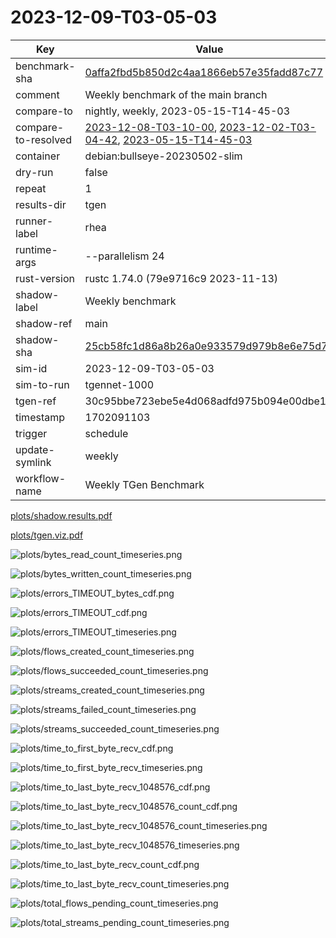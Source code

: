 # 2023-12-09-T03-05-03

| Key | Value |
|-----|-------|
| benchmark-sha | [0affa2fbd5b850d2c4aa1866eb57e35fadd87c77](https://github.com/shadow/benchmark/commit/0affa2fbd5b850d2c4aa1866eb57e35fadd87c77) |
| comment | Weekly benchmark of the main branch |
| compare-to | nightly, weekly, 2023-05-15-T14-45-03 |
| compare-to-resolved | [2023-12-08-T03-10-00](/tgen/2023-12-08-T03-10-00/README.md), [2023-12-02-T03-04-42](/tgen/2023-12-02-T03-04-42/README.md), [2023-05-15-T14-45-03](/tgen/2023-05-15-T14-45-03/README.md) |
| container | debian:bullseye-20230502-slim |
| dry-run | false |
| repeat | 1 |
| results-dir | tgen |
| runner-label | rhea |
| runtime-args | --parallelism 24 |
| rust-version | rustc 1.74.0 (79e9716c9 2023-11-13) |
| shadow-label | Weekly benchmark |
| shadow-ref | main |
| shadow-sha | [25cb58fc1d86a8b26a0e933579d979b8e6e75d7d](https://github.com/shadow/shadow/commit/25cb58fc1d86a8b26a0e933579d979b8e6e75d7d) |
| sim-id | 2023-12-09-T03-05-03 |
| sim-to-run | tgennet-1000 |
| tgen-ref | 30c95bbe723ebe5e4d068adfd975b094e00dbe10 |
| timestamp | 1702091103 |
| trigger | schedule |
| update-symlink | weekly |
| workflow-name | Weekly TGen Benchmark |

[plots/shadow.results.pdf](plots/shadow.results.pdf)

[plots/tgen.viz.pdf](plots/tgen.viz.pdf)

![plots/bytes_read_count_timeseries.png](plots/bytes_read_count_timeseries.png)

![plots/bytes_written_count_timeseries.png](plots/bytes_written_count_timeseries.png)

![plots/errors_TIMEOUT_bytes_cdf.png](plots/errors_TIMEOUT_bytes_cdf.png)

![plots/errors_TIMEOUT_cdf.png](plots/errors_TIMEOUT_cdf.png)

![plots/errors_TIMEOUT_timeseries.png](plots/errors_TIMEOUT_timeseries.png)

![plots/flows_created_count_timeseries.png](plots/flows_created_count_timeseries.png)

![plots/flows_succeeded_count_timeseries.png](plots/flows_succeeded_count_timeseries.png)

![plots/streams_created_count_timeseries.png](plots/streams_created_count_timeseries.png)

![plots/streams_failed_count_timeseries.png](plots/streams_failed_count_timeseries.png)

![plots/streams_succeeded_count_timeseries.png](plots/streams_succeeded_count_timeseries.png)

![plots/time_to_first_byte_recv_cdf.png](plots/time_to_first_byte_recv_cdf.png)

![plots/time_to_first_byte_recv_timeseries.png](plots/time_to_first_byte_recv_timeseries.png)

![plots/time_to_last_byte_recv_1048576_cdf.png](plots/time_to_last_byte_recv_1048576_cdf.png)

![plots/time_to_last_byte_recv_1048576_count_cdf.png](plots/time_to_last_byte_recv_1048576_count_cdf.png)

![plots/time_to_last_byte_recv_1048576_count_timeseries.png](plots/time_to_last_byte_recv_1048576_count_timeseries.png)

![plots/time_to_last_byte_recv_1048576_timeseries.png](plots/time_to_last_byte_recv_1048576_timeseries.png)

![plots/time_to_last_byte_recv_count_cdf.png](plots/time_to_last_byte_recv_count_cdf.png)

![plots/time_to_last_byte_recv_count_timeseries.png](plots/time_to_last_byte_recv_count_timeseries.png)

![plots/total_flows_pending_count_timeseries.png](plots/total_flows_pending_count_timeseries.png)

![plots/total_streams_pending_count_timeseries.png](plots/total_streams_pending_count_timeseries.png)
